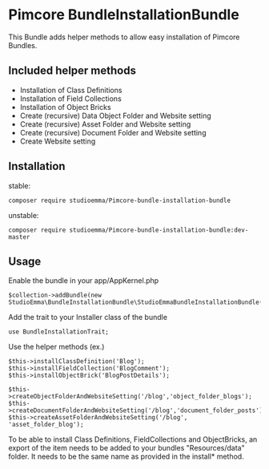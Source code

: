 # Pimcore BundleInstallationBundle

This Bundle adds helper methods to allow easy installation of Pimcore Bundles.

## Included helper methods

* Installation of Class Definitions
* Installation of Field Collections
* Installation of Object Bricks
* Create (recursive) Data Object Folder and Website setting
* Create (recursive) Asset Folder and Website setting
* Create (recursive) Document Folder and Website setting
* Create Website setting

## Installation

stable:

~~~
composer require studioemma/Pimcore-bundle-installation-bundle
~~~

unstable:

~~~
composer require studioemma/Pimcore-bundle-installation-bundle:dev-master
~~~

## Usage

Enable the bundle in your app/AppKernel.php

~~~
$collection->addBundle(new StudioEmma\BundleInstallationBundle\StudioEmmaBundleInstallationBundle());
~~~

Add the trait to your Installer class of the bundle

~~~
use BundleInstallationTrait;
~~~

Use the helper methods (ex.)

~~~
$this->installClassDefinition('Blog');
$this->installFieldCollection('BlogComment');
$this->installObjectBrick('BlogPostDetails');

$this->createObjectFolderAndWebsiteSetting('/blog','object_folder_blogs');
$this->createDocumentFolderAndWebsiteSetting('/blog','document_folder_posts');
$this->createAssetFolderAndWebsiteSetting('/blog', 'asset_folder_blog');
~~~


To be able to install Class Definitions, FieldCollections and ObjectBricks,
an export of the item needs to be added to your bundles "Resources/data" folder.
It needs to be the same name as provided in the install* method.